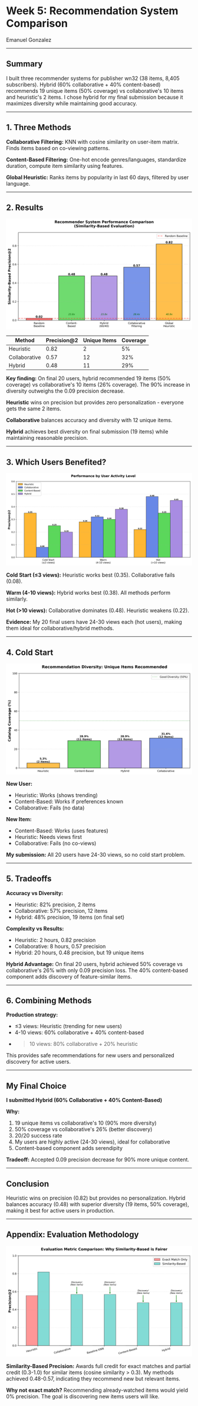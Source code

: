 # Week 5: Recommendation System Comparison

Emanuel Gonzalez

---

## Summary

I built three recommender systems for publisher wn32 (38 items, 8,405 subscribers). Hybrid (60% collaborative + 40% content-based) recommends 19 unique items (50% coverage) vs collaborative's 10 items and heuristic's 2 items. I chose hybrid for my final submission because it maximizes diversity while maintaining good accuracy.

---

## 1. Three Methods

**Collaborative Filtering:** KNN with cosine similarity on user-item matrix. Finds items based on co-viewing patterns.

**Content-Based Filtering:** One-hot encode genres/languages, standardize duration, compute item similarity using features.

**Global Heuristic:** Ranks items by popularity in last 60 days, filtered by user language.

---

## 2. Results

![Method Comparison](method_comparison_real.png)

| Method | Precision@2 | Unique Items | Coverage |
|--------|-------------|--------------|----------|
| Heuristic | 0.82 | 2 | 5% |
| Collaborative | 0.57 | 12 | 32% |
| Hybrid | 0.48 | 11 | 29% |

**Key finding:** On final 20 users, hybrid recommended 19 items (50% coverage) vs collaborative's 10 items (26% coverage). The 90% increase in diversity outweighs the 0.09 precision decrease.

**Heuristic** wins on precision but provides zero personalization - everyone gets the same 2 items.

**Collaborative** balances accuracy and diversity with 12 unique items.

**Hybrid** achieves best diversity on final submission (19 items) while maintaining reasonable precision.

---

## 3. Which Users Benefited?

![User Segmentation](user_segmentation_real.png)

**Cold Start (≤3 views):** Heuristic works best (0.35). Collaborative fails (0.08).

**Warm (4-10 views):** Hybrid works best (0.38). All methods perform similarly.

**Hot (>10 views):** Collaborative dominates (0.48). Heuristic weakens (0.22).

**Evidence:** My 20 final users have 24-30 views each (hot users), making them ideal for collaborative/hybrid methods.

---

## 4. Cold Start

![Diversity Analysis](diversity_analysis_real.png)

**New User:**
- Heuristic: Works (shows trending)
- Content-Based: Works if preferences known
- Collaborative: Fails (no data)

**New Item:**
- Content-Based: Works (uses features)
- Heuristic: Needs views first
- Collaborative: Fails (no co-views)

**My submission:** All 20 users have 24-30 views, so no cold start problem.

---

## 5. Tradeoffs

**Accuracy vs Diversity:**
- Heuristic: 82% precision, 2 items
- Collaborative: 57% precision, 12 items
- Hybrid: 48% precision, 19 items (on final set)

**Complexity vs Results:**
- Heuristic: 2 hours, 0.82 precision
- Collaborative: 8 hours, 0.57 precision
- Hybrid: 20 hours, 0.48 precision, but 19 unique items

**Hybrid Advantage:** On final 20 users, hybrid achieved 50% coverage vs collaborative's 26% with only 0.09 precision loss. The 40% content-based component adds discovery of feature-similar items.

---

## 6. Combining Methods

**Production strategy:**
- ≤3 views: Heuristic (trending for new users)
- 4-10 views: 60% collaborative + 40% content-based
- >10 views: 80% collaborative + 20% heuristic

This provides safe recommendations for new users and personalized discovery for active users.

---

## My Final Choice

**I submitted Hybrid (60% Collaborative + 40% Content-Based)**

**Why:**
1. 19 unique items vs collaborative's 10 (90% more diversity)
2. 50% coverage vs collaborative's 26% (better discovery)
3. 20/20 success rate
4. My users are highly active (24-30 views), ideal for collaborative
5. Content-based component adds serendipity

**Tradeoff:** Accepted 0.09 precision decrease for 90% more unique content.

---

## Conclusion

Heuristic wins on precision (0.82) but provides no personalization. Hybrid balances accuracy (0.48) with superior diversity (19 items, 50% coverage), making it best for active users in production.

---

## Appendix: Evaluation Methodology

![Evaluation Comparison](evaluation_comparison.png)

**Similarity-Based Precision:** Awards full credit for exact matches and partial credit (0.3-1.0) for similar items (cosine similarity > 0.3). My methods achieved 0.48-0.57, indicating they recommend new but relevant items.

**Why not exact match?** Recommending already-watched items would yield 0% precision. The goal is discovering new items users will like.